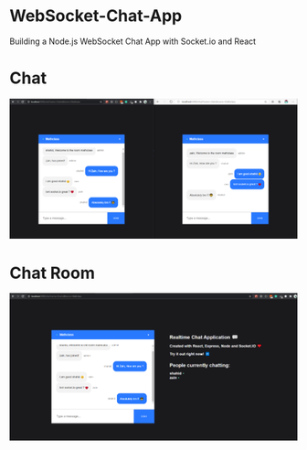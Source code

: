# WebSocket-Chat-App
Building a Node.js WebSocket Chat App with Socket.io and React
# Chat
!["Chat"](https://github.com/shahiddhariwala/WebSocket-Chat-App/blob/master/client/src/Screenshot/socketChat.png)

# Chat Room
!["Chat Room"](https://github.com/shahiddhariwala/WebSocket-Chat-App/blob/master/client/src/Screenshot/socketChatFullScreen.png)

